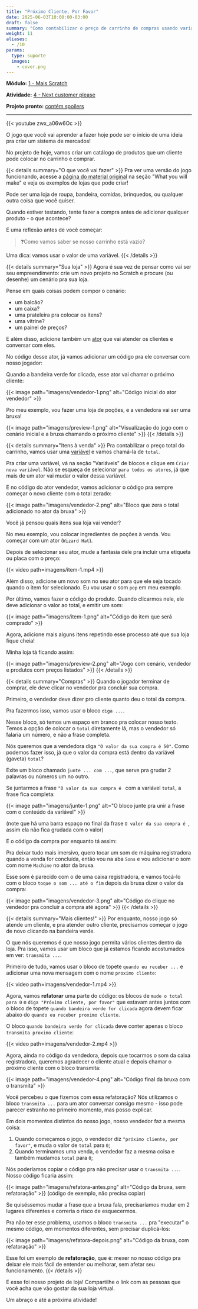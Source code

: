 ```yaml
---
title: "Próximo Cliente, Por Favor"
date: 2025-06-03T10:00:00-03:00
draft: false
summary: "Como contabilizar o preço de carrinho de compras usando variáveis"
weight: 11
aliases:
  - /10
params:
  type: suporte
  images:
    - cover.png
---
```


**Módulo:** [1 - Mais Scratch](https://projects.raspberrypi.org/pt-BR/pathways/more-scratch)

**Atividade:** [4 - Next customer please](https://projects.raspberrypi.org/en/projects/next-customer-please)

**Projeto pronto:** [contém spoilers](https://scratch.mit.edu/projects/1184274143/)

---

{{< youtube zwx_a06w6Oc  >}}

O jogo que você vai aprender a fazer hoje pode ser o início de uma ideia pra criar um sistema de mercados!

No projeto de hoje, vamos criar um catálogo de produtos que um cliente pode colocar no carrinho e comprar.

{{< details summary="O que você vai fazer" >}}
Pra ver uma versão do jogo funcionando, acesse a [página do material original](https://projects.raspberrypi.org/en/projects/next-customer-please/0) na seção "What you will make" e veja os exemplos de lojas que pode criar!

Pode ser uma loja de roupa, bandeira, comidas, brinquedos, ou qualquer outra coisa que você quiser.

Quando estiver testando, tente fazer a compra antes de adicionar qualquer produto - o que acontece?

E uma reflexão antes de você começar:

> ❓Como vamos saber se nosso carrinho está vazio?

Uma dica: vamos usar o valor de uma variável.
{{< /details >}}

{{< details summary="Sua loja" >}}
Agora é sua vez de pensar como vai ser seu empreendimento: crie um novo projeto no Scratch e procure (ou desenhe) um cenário pra sua loja.

Pense em quais coisas podem compor o cenário:

- um balcão?
- um caixa?
- uma prateleira pra colocar os itens?
- uma vitrine?
- um painel de preços?

E além disso, adicione também um [ator](/conceitos/atores/) que vai atender os clientes e conversar com eles.

No código desse ator, já vamos adicionar um código pra ele conversar com nosso jogador:

Quando a bandeira verde for clicada, esse ator vai chamar o próximo cliente:

{{< image path="imagens/vendedor-1.png" alt="Código inicial do ator vendedor" >}}

Pro meu exemplo, vou fazer uma loja de poções, e a vendedora vai ser uma bruxa!

{{< image path="imagens/preview-1.png" alt="Visualização do jogo com o cenário inicial e a bruxa chamando o próximo cliente" >}}
{{< /details >}}

{{< details summary="Itens à venda" >}}
Pra contabilizar o preço total do carrinho, vamos usar uma [variável](/conceitos/variaveis/) e vamos chamá-la de `total`.

Pra criar uma variável, vá na seção "Variáveis" de blocos e clique em `Criar nova variável`. Não se esqueça de selecionar `para todos os atores`, já que mais de um ator vai mudar o valor dessa variável.

E no código do ator vendedor, vamos adicionar o código pra sempre começar o novo cliente com o total zerado:

{{< image path="imagens/vendedor-2.png" alt="Bloco que zera o total adicionado no ator da bruxa" >}}

Você já pensou quais itens sua loja vai vender?

No meu exemplo, vou colocar ingredientes de poções à venda. Vou começar com um ator (`Wizard Hat`).

Depois de selecionar seu ator, mude a fantasia dele pra incluir uma etiqueta ou placa com o preço:

{{< video path=imagens/item-1.mp4 >}}

Além disso, adicione um novo som no seu ator para que ele seja tocado quando o item for selecionado. Eu vou usar o som `pop` em meu exemplo.

Por último, vamos fazer o código do produto. Quando clicarmos nele, ele deve adicionar o valor ao total, e emitir um som:

{{< image path="imagens/item-1.png" alt="Código do item que será comprado" >}}

Agora, adicione mais alguns itens repetindo esse processo até que sua loja fique cheia!

Minha loja tá ficando assim:

{{< image path="imagens/preview-2.png" alt="Jogo com cenário, vendedor e produtos com preços listados" >}}
{{< /details >}}

{{< details summary="Compras" >}}
Quando o jogador terminar de comprar, ele deve clicar no vendedor pra concluir sua compra.

Primeiro, o vendedor deve dizer pro cliente quanto deu o total da compra.

Pra fazermos isso, vamos usar o bloco `diga ...`.

Nesse bloco, só temos um espaço em branco pra colocar nosso texto. Temos a opção de colocar o `total` diretamente lá, mas o vendedor só falaria um número, e não a frase completa.

Nós queremos que a vendedora diga `"O valor da sua compra é 50"`. Como podemos fazer isso, já que o valor da compra está dentro da variável (gaveta) `total`?

Exite um bloco chamado `junte ... com ...`, que serve pra grudar 2 palavras ou números um no outro.

Se juntarmos a frase  `"O valor da sua compra é ` com a variável `total`, a frase fica completa:

{{< image path="imagens/junte-1.png" alt="O bloco junte pra unir a frase com o conteúdo da variável" >}}

(note que há uma barra espaço no final da frase `O valor da sua compra é `, assim ela não fica grudada com o valor)

E o código da compra por enquanto tá assim:

Pra deixar tudo mais imersivo, quero tocar um som de máquina registradora quando a venda for concluída, então vou na aba `Sons` e vou adicionar o som com nome `Machine` no ator da bruxa.

Esse som é parecido com o de uma caixa registradora, e vamos tocá-lo com o bloco `toque o som ... até o fim` depois da bruxa dizer o valor da compra:

{{< image path="imagens/vendedor-3.png" alt="Código do clique no vendedor pra concluir a compra até agora" >}}
{{< /details >}}

{{< details summary="Mais clientes!" >}}
Por enquanto, nosso jogo só atende um cliente, e pra atender outro cliente, precisamos começar o jogo de novo clicando na bandeira verde.

O que nós queremos é que nosso jogo permita vários clientes dentro da loja. Pra isso, vamos usar um bloco que já estamos ficando acostumados em ver: `transmita ...`.

Primeiro de tudo, vamos usar o bloco de topete `quando eu receber ...` e adicionar uma nova mensagem com o nome `proximo cliente`:

{{< video path=imagens/vendedor-1.mp4 >}}

Agora, vamos **refatorar** uma parte do código: os blocos de `mude o total para 0` e `diga "Próximo cliente, por favor"` que estavam antes juntos com o bloco de topete `quando bandeira verde for clicada` agora devem ficar abaixo do `quando eu receber proximo cliente`.

O bloco `quando bandeira verde for clicada` deve conter apenas o bloco `transmita proximo cliente`:

{{< video path=imagens/vendedor-2.mp4 >}}

Agora, ainda no código da vendedora, depois que tocarmos o som da caixa registradora, queremos agradecer o cliente atual e depois chamar o próximo cliente com o bloco transmita:

{{< image path="imagens/vendedor-4.png" alt="Código final da bruxa com o transmita" >}}

Você percebeu o que fizemos com essa refatoração? Nós utilizamos o bloco `transmita ...` para um ator conversar consigo mesmo - isso pode parecer estranho no primeiro momento, mas posso explicar.

Em dois momentos distintos do nosso jogo, nosso vendedor faz a mesma coisa:

1. Quando começamos o jogo, o vendedor diz `"próximo cliente, por favor"`, e muda o valor de `total` para `0`;
2. Quando terminamos uma venda, o vendedor faz a mesma coisa e também mudamos `total` para `0`;

Nós poderíamos copiar o código pra não precisar usar o `transmita ...`. Nosso código ficaria assim:

{{< image path="imagens/refatora-antes.png" alt="Código da bruxa, sem refatoração" >}}
(código de exemplo, não precisa copiar)

Se quiséssemos mudar a frase que a bruxa fala, precisaríamos mudar em 2 lugares diferentes e correria o risco de esquecermos.

Pra não ter esse problema, usamos o bloco `transmita ...` pra "executar" o mesmo código, em momentos diferentes, sem precisar duplicá-los:

{{< image path="imagens/refatora-depois.png" alt="Código da bruxa, com refatoração" >}}

Esse foi um exemplo de **refatoração**, que é: mexer no nosso código pra deixar ele mais fácil de entender ou melhorar, sem afetar seu funcionamento.
{{< /details >}}

E esse foi nosso projeto de loja! Compartilhe o link com as pessoas que você acha que vão gostar da sua loja virtual.

Um abraço e até a próxima atividade!
